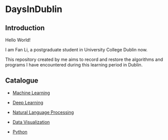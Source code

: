 # DaysInDublin

## Introduction
Hello World!

I am Fan Li, a postgraduate student in University College Dublin now.

This repository created by me aims to record and restore the algorithms and programs I have encountered during this learning period in Dublin.


## Catalogue
- [Machine Learning](https://github.com/fanlidublin/DaysInDublin/tree/master/Machine%20Learning)

- [Deep Learning](https://github.com/fanlidublin/DaysInDublin/tree/master/Deep%20Learning)

- [Natural Language Processing](https://github.com/fanlidublin/DaysInDublin/tree/master/Natural%20Language%20Processing)

- [Data Visualization](https://github.com/fanlidublin/DaysInDublin/tree/master/Visualization_d3_js)

- [Python](https://github.com/fanlidublin/DaysInDublin/tree/master/Python)
